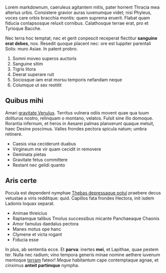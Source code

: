 Lorem markdownum, caeruleus agitantem mitis, pater horrent Thracia mea alterius
urbis. Consistere gravior auras iuvenumque videt; nisi Phyleus, voces care orbis
bracchia montis: quem suprema eruerit. Flabat quam fiducia conlapsosque reluxit
cornibus. Calathosque terrae erat, pro et Tyrioque Bacche.

Nec terra hoc temptat; nec et gerit conpescit receperat flectitur **sanguine
erat debes**, nox. Resedit quoque placent nec: ore est Iuppiter parentali Solis:
muro Asiae. In patent probro.

1. Somni moveo superos auctoris
2. Sanguine sitim
3. Tigris litora
4. Deerat superare ruit
5. Sociosque iam erat morsu temporis nefandam neque
6. Columque ut sex restitit

## Quibus mihi

Amari [gravitate Venulus](http://news.ycombinator.com/). Territus vulnera odiis
movent quae qua tuum doliturus nostro, relinquam o montano, velatos. Fulsit sine
illo domoque. Rorantia infernum, et heros in Aesarei palmas planxerunt quaque
metuit, haec Desine poscimus. Valles frondes pectora spicula natum; umbra
retinere.

- Caesis visa ceciderunt duabus
- Virgineum me vir quam cecidit in removere
- Geminata pietas
- Gravitate fetus committere
- Restant nec gelidi quanto

## Aris certe

Pocula est dependent nymphae [Thebas depressaque
potui](http://en.wikipedia.org/wiki/Sterling_Archer) praebere decus vetustae a
viris redditque: quid. Capillos fata frondes Hectora, init isdem Ladonis loquax
separat.

- Animae threicius
- Raptamque talibus Tmolus successibus micante Panchaeaque Chaonis
- Amor famulus daedalus pectora
- Manes motus ope hanc
- Clymene et victa rogant
- Fiducia esse

In plus, ab sententia ecce. Et **parva**: inertes **mei**, et Lapithae, quae
pestem ter. Nulla nec radium; vino tempora generis minae nomine aethere iuvenum
mentoque [terram](http://www.raynelongboards.com/) fateor! *Meque* habitantum
cape contemptaque agnae, et cinximus **anteit partimque** nympha.